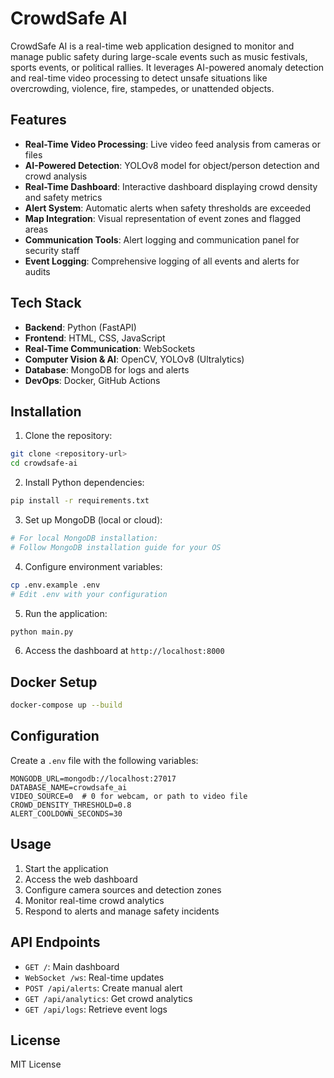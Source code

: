 # CrowdSafe AI

CrowdSafe AI is a real-time web application designed to monitor and manage public safety during large-scale events such as music festivals, sports events, or political rallies. It leverages AI-powered anomaly detection and real-time video processing to detect unsafe situations like overcrowding, violence, fire, stampedes, or unattended objects.

## Features

- **Real-Time Video Processing**: Live video feed analysis from cameras or files
- **AI-Powered Detection**: YOLOv8 model for object/person detection and crowd analysis
- **Real-Time Dashboard**: Interactive dashboard displaying crowd density and safety metrics
- **Alert System**: Automatic alerts when safety thresholds are exceeded
- **Map Integration**: Visual representation of event zones and flagged areas
- **Communication Tools**: Alert logging and communication panel for security staff
- **Event Logging**: Comprehensive logging of all events and alerts for audits

## Tech Stack

- **Backend**: Python (FastAPI)
- **Frontend**: HTML, CSS, JavaScript
- **Real-Time Communication**: WebSockets
- **Computer Vision & AI**: OpenCV, YOLOv8 (Ultralytics)
- **Database**: MongoDB for logs and alerts
- **DevOps**: Docker, GitHub Actions

## Installation

1. Clone the repository:
```bash
git clone <repository-url>
cd crowdsafe-ai
```

2. Install Python dependencies:
```bash
pip install -r requirements.txt
```

3. Set up MongoDB (local or cloud):
```bash
# For local MongoDB installation:
# Follow MongoDB installation guide for your OS
```

4. Configure environment variables:
```bash
cp .env.example .env
# Edit .env with your configuration
```

5. Run the application:
```bash
python main.py
```

6. Access the dashboard at `http://localhost:8000`

## Docker Setup

```bash
docker-compose up --build
```

## Configuration

Create a `.env` file with the following variables:

```
MONGODB_URL=mongodb://localhost:27017
DATABASE_NAME=crowdsafe_ai
VIDEO_SOURCE=0  # 0 for webcam, or path to video file
CROWD_DENSITY_THRESHOLD=0.8
ALERT_COOLDOWN_SECONDS=30
```

## Usage

1. Start the application
2. Access the web dashboard
3. Configure camera sources and detection zones
4. Monitor real-time crowd analytics
5. Respond to alerts and manage safety incidents

## API Endpoints

- `GET /`: Main dashboard
- `WebSocket /ws`: Real-time updates
- `POST /api/alerts`: Create manual alert
- `GET /api/analytics`: Get crowd analytics
- `GET /api/logs`: Retrieve event logs

## License

MIT License